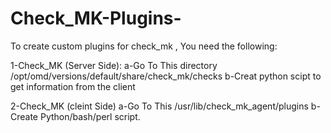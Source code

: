 # Check_MK-Plugins-
To create custom plugins for check_mk , You need the following:

1-Check_MK (Server Side):
a-Go To This directory /opt/omd/versions/default/share/check_mk/checks
b-Creat python scipt to get information from the client
 
2-Check_MK (cleint Side)
a-Go To This /usr/lib/check_mk_agent/plugins
b-Create Python/bash/perl script.
